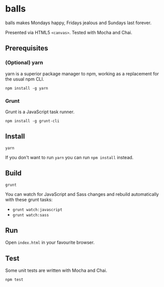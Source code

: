 # balls

balls makes Mondays happy, Fridays jealous and Sundays last forever.

Presented via HTML5 `<canvas>`. Tested with Mocha and Chai.


## Prerequisites

### (Optional) yarn

yarn is a superior package manager to npm, working as a replacement for the usual npm CLI.

```
npm install -g yarn
```

### Grunt

Grunt is a JavaScript task runner.

```
npm install -g grunt-cli
```


## Install

```
yarn
```

If you don't want to run `yarn` you can run `npm install` instead.


## Build

`grunt`

You can watch for JavaScript and Sass changes and rebuild automatically with these grunt tasks:

 * `grunt watch:javascript`
 * `grunt watch:sass`


## Run

Open `index.html` in your favourite browser.


## Test

Some unit tests are written with Mocha and Chai. 

```
npm test
```